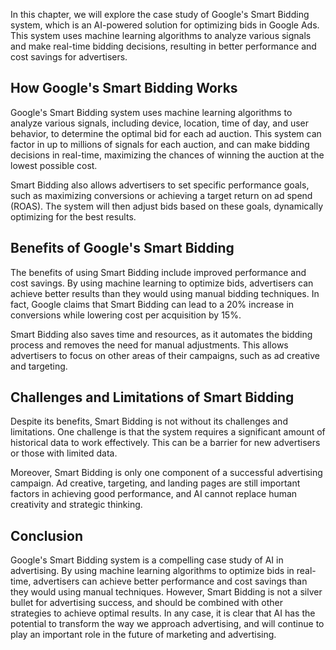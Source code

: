 
In this chapter, we will explore the case study of Google's Smart Bidding system, which is an AI-powered solution for optimizing bids in Google Ads. This system uses machine learning algorithms to analyze various signals and make real-time bidding decisions, resulting in better performance and cost savings for advertisers.

How Google's Smart Bidding Works
--------------------------------

Google's Smart Bidding system uses machine learning algorithms to analyze various signals, including device, location, time of day, and user behavior, to determine the optimal bid for each ad auction. This system can factor in up to millions of signals for each auction, and can make bidding decisions in real-time, maximizing the chances of winning the auction at the lowest possible cost.

Smart Bidding also allows advertisers to set specific performance goals, such as maximizing conversions or achieving a target return on ad spend (ROAS). The system will then adjust bids based on these goals, dynamically optimizing for the best results.

Benefits of Google's Smart Bidding
----------------------------------

The benefits of using Smart Bidding include improved performance and cost savings. By using machine learning to optimize bids, advertisers can achieve better results than they would using manual bidding techniques. In fact, Google claims that Smart Bidding can lead to a 20% increase in conversions while lowering cost per acquisition by 15%.

Smart Bidding also saves time and resources, as it automates the bidding process and removes the need for manual adjustments. This allows advertisers to focus on other areas of their campaigns, such as ad creative and targeting.

Challenges and Limitations of Smart Bidding
-------------------------------------------

Despite its benefits, Smart Bidding is not without its challenges and limitations. One challenge is that the system requires a significant amount of historical data to work effectively. This can be a barrier for new advertisers or those with limited data.

Moreover, Smart Bidding is only one component of a successful advertising campaign. Ad creative, targeting, and landing pages are still important factors in achieving good performance, and AI cannot replace human creativity and strategic thinking.

Conclusion
----------

Google's Smart Bidding system is a compelling case study of AI in advertising. By using machine learning algorithms to optimize bids in real-time, advertisers can achieve better performance and cost savings than they would using manual techniques. However, Smart Bidding is not a silver bullet for advertising success, and should be combined with other strategies to achieve optimal results. In any case, it is clear that AI has the potential to transform the way we approach advertising, and will continue to play an important role in the future of marketing and advertising.
